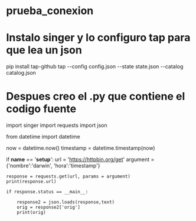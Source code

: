 # prueba_conexion

# Instalo singer y lo configuro tap para que lea un json 

pip install tap-github
tap --config config.json --state state.json --catalog catalog.json


# Despues creo el .py que contiene el codigo fuente

import singer
import requests
import json

from datetime import datetime

now = datetime.now()
timestamp = datetime.timestamp(now)

if __name__ == '__setup__':
	url = 'https://httpbin.org/get'
	argument = {'nombre':'darwin', 'hora':'timestamp'}
	
	response = requests.get(url, params = argument)
	print(response.url)
	
	if response.status == __main__:
		
		response2 = json.loads(response,text)
		orig = response2['orig']
		print(orig)
